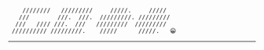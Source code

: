         ////////   /////////     /////.     /////
       ///        ///.  ///.  /////////. /////////
      ///   //// ///.  ///   /////////  /////////
     ////////// /////////.    /////      /////.   😁
-------------------------------------------------------------
